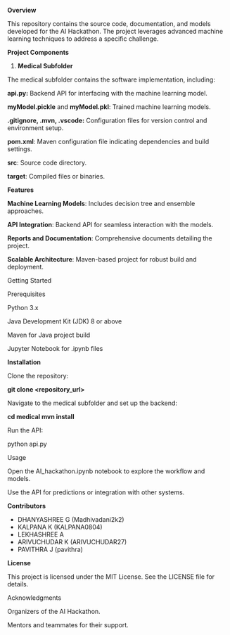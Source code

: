 **Overview**

This repository contains the source code, documentation, and models developed for the AI Hackathon. The project leverages advanced machine learning techniques to address a specific challenge.

**Project Components**

1. **Medical Subfolder**

The medical subfolder contains the software implementation, including:

**api.py:** Backend API for interfacing with the machine learning model.

**myModel.pickle** and **myModel.pkl**: Trained machine learning models.

**.gitignore, .mvn, .vscode:** Configuration files for version control and environment setup.

**pom.xml**: Maven configuration file indicating dependencies and build settings.

**src**: Source code directory.

**target**: Compiled files or binaries.

**Features**

**Machine Learning Models**: Includes decision tree and ensemble approaches.

**API Integration**: Backend API for seamless interaction with the models.

**Reports and Documentation**: Comprehensive documents detailing the project.

**Scalable Architecture**: Maven-based project for robust build and deployment.

Getting Started

Prerequisites

Python 3.x

Java Development Kit (JDK) 8 or above

Maven for Java project build

Jupyter Notebook for .ipynb files

**Installation**

Clone the repository:

**git clone <repository_url>**

Navigate to the medical subfolder and set up the backend:

**cd medical
mvn install**

Run the API:

python api.py

Usage

Open the AI_hackathon.ipynb notebook to explore the workflow and models.

Use the API for predictions or integration with other systems.

**Contributors**

* DHANYASHREE G (Madhivadani2k2)
* KALPANA K (KALPANA0804)
* LEKHASHREE A
* ARIVUCHUDAR K (ARIVUCHUDAR27)
* PAVITHRA J (pavithra)

**License**

This project is licensed under the MIT License. See the LICENSE file for details.

Acknowledgments

Organizers of the AI Hackathon.

Mentors and teammates for their support.
